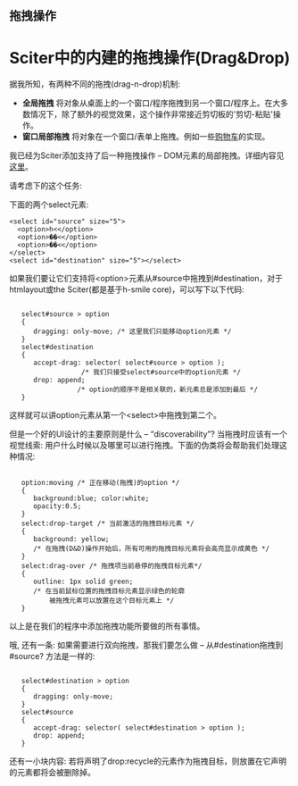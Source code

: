 ## 拖拽操作

<div class="post" id="post-89"> 
       <h1 class="storytitle">Sciter中的内建的拖拽操作(Drag&Drop)</h1> 
       <div class="storycontent"> 
        <p>据我所知，有两种不同的拖拽(drag-n-drop)机制:</p> 
        <ul> 
         <li><strong>全局拖拽</strong> 将对象从桌面上的一个窗口/程序拖拽到另一个窗口/程序上。在大多数情况下，除了额外的视觉效果，这个操作非常接近剪切板的'剪切-粘贴'操作。</li> 
         <li><strong>窗口局部拖拽</strong> 将对象在一个窗口/表单上拖拽。例如一些<a href="http://demo.script.aculo.us/shop">购物车</a>的实现。</li> 
        </ul> 
        <p>我已经为Sciter添加支持了后一种拖拽操作 – DOM元素的局部拖拽。详细内容见<a href="http://www.terrainformatica.com/wiki/doku.php?id=h-smile:drag-n-drop">这里</a>。</p> 
        <p>请考虑下的这个任务:</p> 
        <p>下面的两个select元素:</p> 
        <pre><code>&lt;select id=&quot;source&quot; size=&quot;5&quot;&gt;
  &lt;option&gt;һ&lt;&lt;/option&gt;  
  &lt;option&gt;��&lt;&lt;/option&gt;  
  &lt;option&gt;��&lt;&lt;/option&gt;  
&lt;/select&gt;
&lt;select id=&quot;destination&quot; size=&quot;5&quot;&gt;&lt;/select&gt;</code></pre> 
        <p>如果我们要让它们支持将&lt;option&gt;元素从#source中拖拽到#destination，对于htmlayout或the Sciter(都是基于h-smile core)，可以写下以下代码:</p> 
        <pre><code>
   select#source &gt; option
   {
      dragging: only-move; /* 这里我们只能移动option元素 */ 
   }
   select#destination
   {
      accept-drag: selector( select#source &gt; option ); 
                  /* 我们只接受select#source中的option元素 */ 
      drop: append; 
                 /* option的顺序不是相关联的，新元素总是添加到最后 */
   }
</code></pre> 
        <p>这样就可以讲option元素从第一个&lt;select&gt;中拖拽到第二个。</p> 
        <p>但是一个好的UI设计的主要原则是什么 – “discoverability”? 当拖拽时应该有一个视觉线索: 用户什么时候以及哪里可以进行拖拽。下面的伪类将会帮助我们处理这种情况:</p> 
        <pre><code>
   option:moving /* 正在移动(拖拽)的option */
   {
      background:blue; color:white;
      opacity:0.5;
   }
   select:drop-target /* 当前激活的拖拽目标元素 */
   {
      background: yellow; 
      /* 在拖拽(D&amp;D)操作开始后，所有可用的拖拽目标元素将会高亮显示成黄色 */ 
   }
   select:drag-over /* 拖拽项当前悬停的拖拽目标元素*/
   {
      outline: 1px solid green; 
      /* 在当前鼠标位置的拖拽目标元素显示绿色的轮廓
          被拖拽元素可以放置在这个目标元素上 */ 
   }
</code></pre> 
        <p>以上是在我们的程序中添加拖拽功能所要做的所有事情。</p> 
        <p>哦, 还有一条: 如果需要进行双向拖拽，那我们要怎么做 – 从#destination拖拽到#source? 方法是一样的:</p> 
        <pre><code>
   select#destination &gt; option
   {
      dragging: only-move;  
   }
   select#source
   {
      accept-drag: selector( select#destination &gt; option ); 
      drop: append; 
   }
</code></pre> 
        <p>还有一小块内容: 若将声明了drop:recycle的元素作为拖拽目标，则放置在它声明的元素都将会被删除掉。</p> 
       </div> 
      </div>
